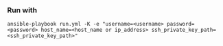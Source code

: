 ### Run with
```console
ansible-playbook run.yml -K -e "username=<username> password=<password> host_name=<host_name or ip_address> ssh_private_key_path=<ssh_private_key_path>"
```
